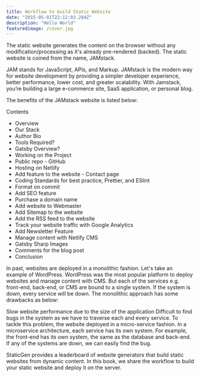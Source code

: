 ```yaml
---
title: Workflow to build Static Website
date: "2015-05-01T22:12:03.284Z"
description: "Hello World"
featuredimage: /cover.jpg
---
```


The static website generates the content on the browser without any modification/processing as it's already pre-rendered (backed). The static website is coined from the name, JAMstack.

JAM stands for JavaScript, APIs, and Markup. JAMstack is the modern way for website development by providing a simpler developer experience, better performance, lower cost, and greater scalability. With Jamstack, you’re building a large e-commerce site, SaaS application, or personal blog.

The benefits of the JAMstack website is listed below:


Contents

- Overview
- Our Stack
- Author Bio
- Tools Required?
- Gatsby Overview?
- Working on the Project
- Public repo - GitHub
- Hosting on Netlify
- Add feature to the website - Contact page
- Coding Standards for best practice, Prettier, and ESlint
- Format on commit
- Add SEO feature
- Purchase a domain name
- Add website to Webmaster
- Add Sitemap to the website
- Add the RSS feed to the website
- Track your website traffic with Google Analytics
- Add Newsletter Feature
- Manage content with Netlify CMS
- Gatsby Sharp Images
- Comments for the blog post
- Conclusion

In past, websites are deployed in a monolithic fashion. Let's take an example of WordPress. WordPress was the most popular platform to deploy websites and manage content with CMS. But each of the services e.g. front-end, back-end, or CMS are bound to a single system. If the system is down, every service will be down. The monolithic approach has some drawbacks as below:

Slow website performance due to the size of the application
Difficult to find bugs in the system as we have to traverse each and every service.
To tackle this problem, the website deployed in a micro-service fashion. In a microservice architecture, each service has its own system. For example, the front-end has its own system, the same as the database and back-end. If any of the systems are down, we can easily find the bug.

StaticGen provides a leaderboard of website generators that build static websites from dynamic content. In this book, we share the workflow to build your static website and deploy it on the server.